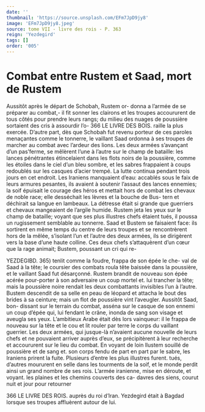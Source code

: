 ```yaml
---
date: ''
thumbnail: 'https://source.unsplash.com/EFm7JpD9jy8'
image: 'EFm7JpD9jy8.jpeg'
source: tome VII - livre des rois - P. 363
reign: 'Yezdegird'
tags: []
order: '005'
---
```


# Combat entre Rustem et Saad, mort de Rustem

Aussitôt après le départ de Schobah, Rustem or-
donna a l’armée de se préparer au combat,- il fit
sonner les clairons et les troupes accoururent de tous côtés pour prendre leurs rangs; du milieu des nuages de poussière sortaient des cris à assourdir l’o-
366 LE LIVRE DES BOIS.
raille la plus exercée. D’autre part, dès que Schobah
fut revenu porteur de ces paroles menaçantes comme le tonnerre, le vaillant Saad ordonna à ses troupes de marcher au combat avec l’ardeur des lions. Les deux armées s’avançant d’un pas’ferme, se mêlèrent
l’une à l’autre sur le champ de bataille: les lances pénétrantes étincelaient dans les flots noirs de la poussière, comme les étoiles dans le ciel d’un bleu sombre, et les sabres frappaient à coups redoublés sur les casques d’acier trempé. La lutte continua
pendant trois jours en cet endroit. Les Iraniens manquaient d’eau: accablés sous le faix de leurs armures pesantes, ils avaient à soutenir l’assaut des lances ennemies; la soif épuisait le courage des héros
et mettait hors de combat les chevaux de noble race; elle desséchait les lèvres et la bouche de Bus-
tern et déchirait sa langue en lambeaux. La détresse
était si grande que guerriers et chevaux mangeaient
de l’argile humide.
Rustem jeta les yeux sur le champ de bataille; voyant que ses plus illustres chefs étaient tués, il poussa un rugissement semblable au tonnerre. Saad et Bustem se faisaient face: ils sortirent en même temps du centre de leurs troupes et se rencontrèrent hors de la mêlée, s’isolant l’un et l’autre des deux
armées, ils se dirigèrent vers la base d’une haute colline. Ces deux chefs s’attaquèrent d’un cœur que
la rage animait; Bustem, poussant un cri qui re-

YEZDEGIBD. 365) tenlit comme la foudre, frappa de son épée le che-
val de Saad à la tête; le coursier des combats roula tête baissée dans la poussière, et le vaillant Saad fut désarçonné. Rustem brandit de nouveau son épée acérée pour-porter à son adversaire un coup
mortel et. lui trancher la tête; mais la poussière noire rendait les deux combattants invisibles l’un à l’autre. Bustem descendit de sa selle en peau de léopard et
attacha le bout des brides à sa ceinture; mais un flot de poussière vint l’aveugler. Aussitôt Saad, bon- dissant sur le terrain du combat, asséna sur le casque de son ennemi un coup d’épée qui, lui fendant
le crâne, inonda de sang son visage et aveugla ses yeux. L’ambitieux Arabe était dès lors vainqueur: il
le frappa de nouveau sur la tête et le cou et lit rouler par terre le corps du vaillant guerrier. Les deux armées, qui jusque-là n’avaient aucune nouvelle
de leurs chefs et ne pouvaient arriver auprès d’eux,
se précipitèrent à leur recherche et accoururent sur
le lieu du combat. En voyant de loin llustem souillé de poussière et de sang et. son corps fendu de part en part par le sabre, les Iraniens prirent la fuite. Plusieurs d’entre les plus illustres furent. tués, d’autres moururent en selle dans les tourments de
la soif, et le monde perdit ainsi un grand nombre de ses rois. L’armée iranienne, mise en déroute, et
voyant. les plaines et les chemins couverts des ca- davres des siens, courut nuit et jour pour retourner

366 LE LIVRE DES ROIS.
auprès du roi d’lran. Yezdegird était à Bagdad lorsque
ses troupes affluèrent autour de lui.
